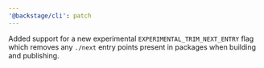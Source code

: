 ```yaml
---
'@backstage/cli': patch
---
```


Added support for a new experimental `EXPERIMENTAL_TRIM_NEXT_ENTRY` flag which removes any `./next` entry points present in packages when building and publishing.
